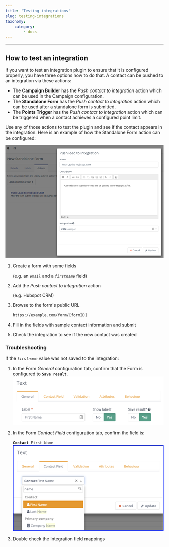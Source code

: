 ```yaml
---
title: 'Testing integrations'
slug: testing-integrations
taxonomy:
    category:
        - docs
---
```


---
## How to test an integration

If you want to test an integration plugin to ensure that it is configured properly, you have three options how to do that. A contact can be pushed to an integration via these actions:

- The **Campaign Builder** has the _Push contact to integration_ action which can be used in the Campaign configuration.
- The **Standalone Form** has the _Push contact to integration_ action which can be used after a standalone form is submitted.
- The **Points Trigger** has the _Push contact to integration_ action which can be triggered when a contact achieves a configured point limit.

Use any of those actions to test the plugin and see if the contact appears in the integration. Here is an example of how the Standalone Form action can be configured:

![Push to Hubspot CRM form action](plugins-push-to-hubspot-crm-form-action.png "Push to Hubspot CRM from Form action")

1. Create a form with some fields

    (e.g. an _`email`_ and a _`firstname`_ field)

1. Add the _Push contact to integration_ action

    (e.g. Hubspot CRM)

1. Browse to the form's public URL

    `https://example.com/form/[formID]`

1. Fill in the fields with sample contact information and submit
1. Check the integration to see if the new contact was created

### Troubleshooting

If the _`firstname`_ value was not saved to the integration:

1. In the Form _General_ configuration tab, confirm that the Form is configured to **`Save result`**.
    ![Save result from Form](form-save-result.png "Save result from Form")

1. In the Form _Contact Field_ configuration tab, confirm the field is:

    **`Contact`**` First Name`
    ![Form field to Contact Field mapping](form-contact-field-mapping.png "Map a Form field to a Contact Field")

1. Double check the Integration field mappings
